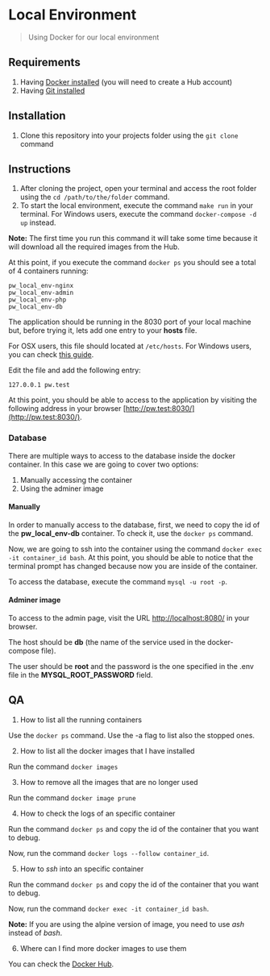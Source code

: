 # Local Environment
> Using Docker for our local environment

## Requirements

1. Having [Docker installed](https://www.docker.com/products/docker-desktop) (you will need to create a Hub account)
2. Having [Git installed](https://git-scm.com/downloads)

## Installation

1. Clone this repository into your projects folder using the `git clone` command

## Instructions

1. After cloning the project, open your terminal and access the root folder using the `cd /path/to/the/folder` command.
2. To start the local environment, execute the command `make run` in your terminal. For Windows users, execute the command `docker-compose -d up` instead.

**Note:** The first time you run this command it will take some time because it will download all the required images from the Hub.

At this point, if you execute the command `docker ps` you should see a total of 4 containers running:

```
pw_local_env-nginx
pw_local_env-admin
pw_local_env-php
pw_local_env-db
```

The application should be running in the 8030 port of your local machine but, before trying it, lets add one entry to your **hosts** file.

For OSX users, this file should located at `/etc/hosts`. For Windows users, you can check [this guide](https://www.howtogeek.com/howto/27350/beginner-geek-how-to-edit-your-hosts-file/).

Edit the file and add the following entry:

```
127.0.0.1 pw.test
```

At this point, you should be able to access to the application by visiting the following address in your browser [http://pw.test:8030/](http://pw.test:8030/).

### Database

There are multiple ways to access to the database inside the docker container. In this case we are going to cover two options:

1. Manually accessing the container
2. Using the adminer image

#### Manually

In order to manually access to the database, first, we need to copy the id of the **pw_local_env-db** container. To check it, use the `docker ps` command.

Now, we are going to ssh into the container using the command `docker exec -it container_id bash`. At this point, you should be able to notice that the terminal prompt has changed because now you are inside of the container.

To access the database, execute the command `mysql -u root -p`.

#### Adminer image

To access to the admin page, visit the URL [http://localhost:8080/](http://localhost:8080/) in your browser.

The host should be **db** (the name of the service used in the docker-compose file).

The user should be **root** and the password is the one specified in the .env file in the **MYSQL_ROOT_PASSWORD** field.

## QA

1. How to list all the running containers

Use the `docker ps` command. Use the -a flag to list also the stopped ones.

2. How to list all the docker images that I have installed

Run the command `docker images`

3. How to remove all the images that are no longer used

Run the command `docker image prune`

4. How to check the logs of an specific container

Run the command `docker ps` and copy the id of the container that you want to debug.

Now, run the command `docker logs --follow container_id`.

5. How to _ssh_ into an specific container

Run the command `docker ps` and copy the id of the container that you want to debug.

Now, run the command `docker exec -it container_id bash`.

**Note:** If you are using the alpine version of image, you need to use _ash_ instead of _bash_.

6. Where can I find more docker images to use them

You can check the [Docker Hub](https://hub.docker.com/).

